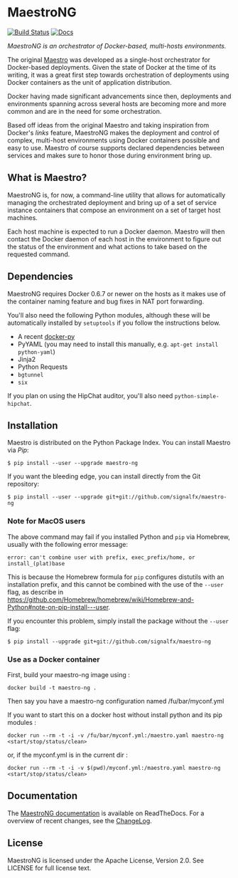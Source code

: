 # MaestroNG

[![Build Status](https://travis-ci.org/signalfx/maestro-ng.png)](https://travis-ci.org/signalfx/maestro-ng) [![Docs](https://readthedocs.org/projects/maestro-ng/badge/?version=latest)](http://maestro-ng.readthedocs.org)

_MaestroNG is an orchestrator of Docker-based, multi-hosts environments._

The original [Maestro](http://github.com/toscanini/maestro) was developed
as a single-host orchestrator for Docker-based deployments. Given the
state of Docker at the time of its writing, it was a great first step
towards orchestration of deployments using Docker containers as the unit
of application distribution.

Docker having made significant advancements since then, deployments and
environments spanning across several hosts are becoming more and more
common and are in the need for some orchestration.

Based off ideas from the original Maestro and taking inspiration from
Docker's _links_ feature, MaestroNG makes the deployment and control of
complex, multi-host environments using Docker containers possible and
easy to use. Maestro of course supports declared dependencies between
services and makes sure to honor those during environment bring up.

## What is Maestro?

MaestroNG is, for now, a command-line utility that allows for
automatically managing the orchestrated deployment and bring up of a set
of service instance containers that compose an environment on a set of
target host machines.

Each host machine is expected to run a Docker daemon. Maestro will then
contact the Docker daemon of each host in the environment to figure out
the status of the environment and what actions to take based on the
requested command.

## Dependencies

MaestroNG requires Docker 0.6.7 or newer on the hosts as it makes use of
the container naming feature and bug fixes in NAT port forwarding.

You'll also need the following Python modules, although these will be
automatically installed by `setuptools` if you follow the instructions
below.

* A recent [docker-py](http://github.com/dotcloud/docker-py)
* PyYAML (you may need to install this manually, e.g. `apt-get install python-yaml`)
* Jinja2
* Python Requests
* `bgtunnel`
* `six`

If you plan on using the HipChat auditor, you'll also need
`python-simple-hipchat`.

## Installation

Maestro is distributed on the Python Package Index. You can install
Maestro via _Pip_:

```
$ pip install --user --upgrade maestro-ng
```

If you want the bleeding edge, you can install directly from the Git
repository:

```
$ pip install --user --upgrade git+git://github.com/signalfx/maestro-ng
```

### Note for MacOS users

The above command may fail if you installed Python and `pip` via
Homebrew, usually with the following error message:

```
error: can't combine user with prefix, exec_prefix/home, or install_(plat)base
```

This is because the Homebrew formula for `pip` configures distutils with
an installation prefix, and this cannot be combined with the use of the
`--user` flag, as describe in https://github.com/Homebrew/homebrew/wiki/Homebrew-and-Python#note-on-pip-install---user.

If you encounter this problem, simply install the package without the
`--user` flag:

```
$ pip install --upgrade git+git://github.com/signalfx/maestro-ng
```

### Use as a Docker container

First, build your maestro-ng image using :
```
docker build -t maestro-ng .
```

Then say you have a maestro-ng configuration named /fu/bar/myconf.yml

If you want to start this on a docker host without install python and its pip modules :
```
docker run --rm -t -i -v /fu/bar/myconf.yml:/maestro.yaml maestro-ng <start/stop/status/clean>
```
or, if the myconf.yml is in the current dir :
```
docker run --rm -t -i -v $(pwd)/myconf.yml:/maestro.yaml maestro-ng <start/stop/status/clean>
```

## Documentation

The [MaestroNG documentation](http://maestro-ng.readthedocs.org/) is
available on ReadTheDocs. For a overview of recent changes, see the
[ChangeLog](docs/changes.md).

## License

MaestroNG is licensed under the Apache License, Version 2.0. See LICENSE for
full license text.
